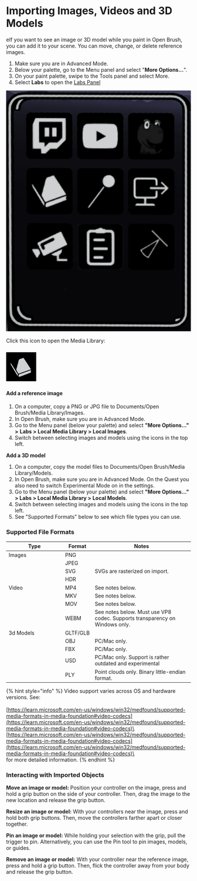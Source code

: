 # Importing Images, Videos and 3D Models

eIf you want to see an image or 3D model while you paint in Open Brush, you can add it to your scene. You can move, change, or delete reference images.

1. Make sure you are in Advanced Mode.
2. Below your palette, go to the Menu panel and select "**More Options...**".
3. On your paint palette, swipe to the Tools panel and select More.
4. Select **Labs** to open the [Labs Panel](using-the-open-brush-tools-quick-tools-and-menu-panels/labs-panel.md)

![](<../.gitbook/assets/image (9) (2).png>)

Click this icon to open the Media Library:

### <img src="../.gitbook/assets/image (8) (1) (1).png" alt="" data-size="original">

#### &#x20;**Add a reference image**

1. On a computer, copy a PNG or JPG file to Documents/Open Brush/Media Library/Images.
2. In Open Brush, make sure you are in Advanced Mode.
3. Go to the Menu panel (below your palette) and select **"More Options..."** **>** **Labs > Local Media Library > Local Images**.
4. Switch between selecting images and models using the icons in the top left.

**Add a 3D model**

1. On a computer, copy the model files to Documents/Open Brush/Media Library/Models.
2. In Open Brush, make sure you are in Advanced Mode. On the Quest you also need to switch Experimental Mode on in the settings.
3. Go to the Menu panel (below your palette) and select **"More Options..."** **> Labs > Local Media Library > Local Models**.
4. Switch between selecting images and models using the icons in the top left.
5. See "Supported Formats" below to see which file types you can use.

### Supported File Formats

<table><thead><tr><th width="140">Type</th><th>Format</th><th>Notes</th></tr></thead><tbody><tr><td>Images</td><td>PNG</td><td></td></tr><tr><td></td><td>JPEG</td><td></td></tr><tr><td></td><td>SVG</td><td>SVGs are rasterized on import.</td></tr><tr><td></td><td>HDR</td><td></td></tr><tr><td>Video</td><td>MP4</td><td>See notes below.</td></tr><tr><td></td><td>MKV</td><td>See notes below.</td></tr><tr><td></td><td>MOV</td><td>See notes below.</td></tr><tr><td></td><td>WEBM</td><td>See notes below. Must use VP8 codec. Supports transparency on Windows only.</td></tr><tr><td>3d Models</td><td>GLTF/GLB</td><td></td></tr><tr><td></td><td>OBJ</td><td>PC/Mac only.</td></tr><tr><td></td><td>FBX</td><td>PC/Mac only.</td></tr><tr><td></td><td>USD</td><td>PC/Mac only. Support is rather outdated and experimental</td></tr><tr><td></td><td>PLY</td><td>Point clouds only. Binary little-endian format.</td></tr></tbody></table>

{% hint style="info" %}
Video support varies across OS and hardware versions. See:\
\
[https://learn.microsoft.com/en-us/windows/win32/medfound/supported-media-formats-in-media-foundation#video-codecs](https://learn.microsoft.com/en-us/windows/win32/medfound/supported-media-formats-in-media-foundation#video-codecs)\
\
[https://learn.microsoft.com/en-us/windows/win32/medfound/supported-media-formats-in-media-foundation#video-codecs](https://learn.microsoft.com/en-us/windows/win32/medfound/supported-media-formats-in-media-foundation#video-codecs)\
\
for more detailed information.
{% endhint %}

### **Interacting with Imported Objects**

**Move an image or model:** Position your controller on the image, press and hold a grip button on the side of your controller. Then, drag the image to the new location and release the grip button.

**Resize an image or model:** With your controllers near the image, press and hold both grip buttons. Then, move the controllers farther apart or closer together.

**Pin an image or model:** While holding your selection with the grip, pull the trigger to pin. Alternatively, you can use the Pin tool to pin images, models, or guides.

**Remove an image or model:** With your controller near the reference image, press and hold a grip button. Then, flick the controller away from your body and release the grip button.
